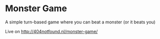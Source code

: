 # Monster Game
A simple turn-based game where you can beat a monster (or it beats you)

Live on http://404notfound.nl/monster-game/
